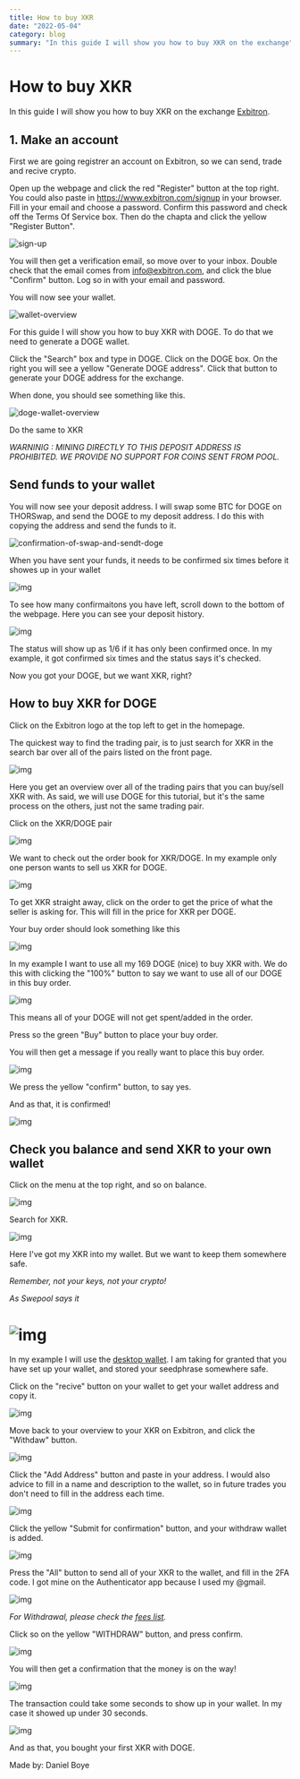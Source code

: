 ```yaml
---
title: How to buy XKR
date: "2022-05-04"
category: blog
summary: "In this guide I will show you how to buy XKR on the exchange"
---
```

# How to buy XKR

In this guide I will show you how to buy XKR on the exchange [Exbitron](exbitron.com).

## 1. Make an account

First we are going registrer an account on Exbitron, so we can send, trade and recive crypto. 

Open up the webpage and click the red "Register" button at the top right. You could also paste in https://www.exbitron.com/signup in your browser.
Fill in your email and choose a password. Confirm this password and check off the Terms Of Service box. Then do the chapta and click the yellow "Register Button".

![sign-up](https://user-images.githubusercontent.com/83395536/166160687-85e302bb-f146-4d73-9c5a-9d377bfebb8b.png)

You will then get a verification email, so move over to your inbox. Double check that the email comes from info@exbitron.com, and click the blue "Confirm" button.
Log so in with your email and password. 

You will now see your wallet. 

![wallet-overview](https://user-images.githubusercontent.com/83395536/166160700-bf5b31b7-0b0d-478d-a1fa-55815a8790e9.png)


For this guide I will show you how to buy XKR with DOGE. To do that we need to generate a DOGE wallet. 

Click the "Search" box and type in DOGE. Click on the DOGE box. On the right you will see a yellow "Generate DOGE address". Click that button to generate your DOGE address for the exchange.

When done, you should see something like this.

![doge-wallet-overview](https://user-images.githubusercontent.com/83395536/166160712-5c8b3462-9a04-42ae-87d8-5035db61a4cd.png)

Do the same to XKR

_WARNINIG : MINING DIRECTLY TO THIS DEPOSIT ADDRESS IS PROHIBITED. WE PROVIDE NO SUPPORT FOR COINS SENT FROM POOL._

## Send funds to your wallet

You will now see your deposit address. I will swap some BTC for DOGE on THORSwap, and send the DOGE to my deposit address. I do this with copying the address and send the funds to it.

![confirmation-of-swap-and-sendt-doge](https://user-images.githubusercontent.com/83395536/166160727-6a55ce21-c60e-4d42-ab5a-aaf5f3484fe9.png)

When you have sent your funds, it needs to be confirmed six times before it showes up in your wallet

![img](https://user-images.githubusercontent.com/83395536/166160813-7279269a-a17d-4da4-b2fb-99f07a59f4cb.png)

To see how many confirmaitons you have left, scroll down to the bottom of the webpage. Here you can see your deposit history. 

![img](https://user-images.githubusercontent.com/83395536/166160877-473a2956-aba7-4e45-9a4b-78cb149d00ee.png)

The status will show up as 1/6 if it has only been confirmed once. In my example, it got confirmed six times and the status says it's checked. 

Now you got your DOGE, but we want XKR, right?

## How to buy XKR for DOGE

Click on the Exbitron logo at the top left to get in the homepage. 

The quickest way to find the trading pair, is to just search for XKR in the search bar over all of the pairs listed on the front page. 

![img](https://user-images.githubusercontent.com/83395536/166161025-544d4200-a94d-4003-b190-d9e56920e5b2.png)

Here you get an overview over all of the trading pairs that you can buy/sell XKR with. As said, we will use DOGE for this tutorial, but it's the same process on the others, just not the same trading pair. 

Click on the XKR/DOGE pair

![img](https://user-images.githubusercontent.com/83395536/166161110-33bc236d-2d0c-4d41-886d-96b28b190ba6.png)

We want to check out the order book for XKR/DOGE. In my example only one person wants to sell us XKR for DOGE. 

![img](https://user-images.githubusercontent.com/83395536/166161187-ef474f24-1779-4b8e-8c0c-b1d1dcf70fb6.png)

To get XKR straight away, click on the order to get the price of what the seller is asking for. This will fill in the price for XKR per DOGE. 

Your buy order should look something like this 

![img](https://user-images.githubusercontent.com/83395536/166161226-544977c5-ce79-4049-a66a-6481d7b7cfa1.png)

In my example I want to use all my 169 DOGE (nice) to buy XKR with. We do this with clicking the "100%" button to say we want to use all of our DOGE in this buy order.

![img](https://user-images.githubusercontent.com/83395536/166161348-4076d0af-690b-4b23-a753-a4d82bc892de.png)

This means all of your DOGE will not get spent/added in the order. 

Press so the green "Buy" button to place your buy order. 

You will then get a message if you really want to place this buy order. 

![img](https://user-images.githubusercontent.com/83395536/166161412-c94a44e1-a35c-42d2-851b-50a6893bab86.png)

We press the yellow "confirm" button, to say yes.

And as that, it is confirmed!

![img](https://user-images.githubusercontent.com/83395536/166161440-06c76d8c-4494-420c-80c7-c9ea766b9ee3.png)

## Check you balance and send XKR to your own wallet 

Click on the menu at the top right, and so on balance. 

![img](https://user-images.githubusercontent.com/83395536/166161768-72e5f10e-64da-4af0-81e5-6fd8518358bf.png)

Search for XKR. 

![img](https://user-images.githubusercontent.com/83395536/166161627-c9f93a60-cbc9-4624-957c-1b9f0526f699.png)

Here I've got my XKR into my wallet. But we want to keep them somewhere safe. 

_Remember, not your keys, not your crypto!_

_As Swepool says it_

![img](https://user-images.githubusercontent.com/83395536/166161750-4462919a-75af-4035-9e94-0c7ac2f3778d.png)
===

In my example I will use the [desktop wallet](https://github.com/kryptokrona/kryptokrona-desktop-wallet/releases). I am taking for granted that you have set up your wallet, and stored your seedphrase somewhere safe.

Click on the "recive" button on your wallet to get your wallet address and copy it.

![img](https://user-images.githubusercontent.com/83395536/166161931-e0732184-a748-46aa-9844-34c56eff4268.png)

Move back to your overview to your XKR on Exbitron, and click the "Withdaw" button. 

![img](https://user-images.githubusercontent.com/83395536/166161997-8ab74225-1ff0-4b2e-b21c-5ac97a8a6b5d.png)

Click the "Add Address" button and paste in your address. I would also advice to fill in a name and description to the wallet, so in future trades you don't need to fill in the address each time.

![img](https://user-images.githubusercontent.com/83395536/166162092-5e8d0f04-2dc3-4c98-9058-b497f4b4566e.png)

Click the yellow "Submit for confirmation" button, and your withdraw wallet is added.

![img](https://user-images.githubusercontent.com/83395536/166162111-e3f9b77b-b4bd-458a-8f99-e01653a0e64d.png)

Press the "All" button to send all of your XKR to the wallet, and fill in the 2FA code. I got mine on the Authenticator app because I used my @gmail. 

![img](https://user-images.githubusercontent.com/83395536/166162285-540d93a7-dcf7-4a55-b7a4-2a7aace6237d.png)

_For Withdrawal, please check the [fees list](https://www.exbitron.com/kb/fees.html)._

Click so on the yellow "WITHDRAW" button, and press confirm. 

![img](https://user-images.githubusercontent.com/83395536/166162248-e10f371d-a249-4b80-ae6f-f21a66ae3fab.png)

You will then get a confirmation that the money is on the way!

![img](https://user-images.githubusercontent.com/83395536/166162378-75619ac3-0b08-4d26-ab24-60c371f99653.png)

The transaction could take some seconds to show up in your wallet. In my case it showed up under 30 seconds. 

![img](https://user-images.githubusercontent.com/83395536/166162430-6ee536dc-679b-4e2a-b1f9-dd3a230f311a.png)

And as that, you bought your first XKR with DOGE.

Made by: Daniel Boye



